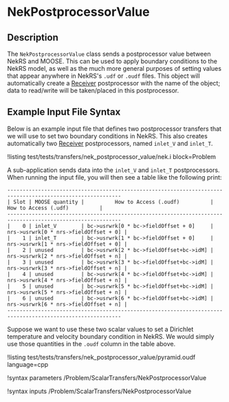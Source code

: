 # NekPostprocessorValue

## Description

The `NekPostprocessorValue` class sends a postprocessor value between NekRS and MOOSE.
This can be used to apply boundary conditions to the NekRS model, as well as the much
more general purposes of setting values that appear anywhere in NekRS's `.udf` or `.oudf` files. This object will automatically create a [Receiver](Receiver.md) postprocessor
with the name of the object; data to read/write will be taken/placed in this postprocessor.

## Example Input File Syntax

Below is an example input file that defines two postprocessor transfers that we will use
to set two boundary conditions in NekRS. This also creates automatically two
[Receiver](Receiver.md) postprocessors, named `inlet_V` and `inlet_T`.

!listing test/tests/transfers/nek_postprocessor_value/nek.i
  block=Problem

A sub-application sends data into the `inlet_V` and `inlet_T` postprocessors.
When running the input file, you will then see a table like the following print:

```
-----------------------------------------------------------------------------------------------------------
| Slot | MOOSE quantity |          How to Access (.oudf)          |         How to Access (.udf)          |
-----------------------------------------------------------------------------------------------------------
|    0 | inlet_V        | bc->usrwrk[0 * bc->fieldOffset + 0]     | nrs->usrwrk[0 * nrs->fieldOffset + 0] |
|    1 | inlet_T        | bc->usrwrk[1 * bc->fieldOffset + 0]     | nrs->usrwrk[1 * nrs->fieldOffset + 0] |
|    2 | unused         | bc->usrwrk[2 * bc->fieldOffset+bc->idM] | nrs->usrwrk[2 * nrs->fieldOffset + n] |
|    3 | unused         | bc->usrwrk[3 * bc->fieldOffset+bc->idM] | nrs->usrwrk[3 * nrs->fieldOffset + n] |
|    4 | unused         | bc->usrwrk[4 * bc->fieldOffset+bc->idM] | nrs->usrwrk[4 * nrs->fieldOffset + n] |
|    5 | unused         | bc->usrwrk[5 * bc->fieldOffset+bc->idM] | nrs->usrwrk[5 * nrs->fieldOffset + n] |
|    6 | unused         | bc->usrwrk[6 * bc->fieldOffset+bc->idM] | nrs->usrwrk[6 * nrs->fieldOffset + n] |
-----------------------------------------------------------------------------------------------------------
```

Suppose we want to use these two scalar values to set a Dirichlet temperature
and velocity boundary condition in NekRS. We would simply use those quantities in the
`.oudf` column in the table above.

!listing test/tests/transfers/nek_postprocessor_value/pyramid.oudf language=cpp

!syntax parameters /Problem/ScalarTransfers/NekPostprocessorValue

!syntax inputs /Problem/ScalarTransfers/NekPostprocessorValue
